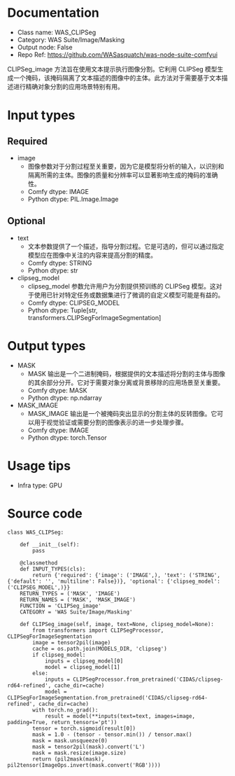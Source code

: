 # Documentation
- Class name: WAS_CLIPSeg
- Category: WAS Suite/Image/Masking
- Output node: False
- Repo Ref: https://github.com/WASasquatch/was-node-suite-comfyui

CLIPSeg_image 方法旨在使用文本提示执行图像分割。它利用 CLIPSeg 模型生成一个掩码，该掩码隔离了文本描述的图像中的主体。此方法对于需要基于文本描述进行精确对象分割的应用场景特别有用。

# Input types
## Required
- image
    - 图像参数对于分割过程至关重要，因为它是模型将分析的输入，以识别和隔离所需的主体。图像的质量和分辨率可以显著影响生成的掩码的准确性。
    - Comfy dtype: IMAGE
    - Python dtype: PIL.Image.Image
## Optional
- text
    - 文本参数提供了一个描述，指导分割过程。它是可选的，但可以通过指定模型应在图像中关注的内容来提高分割的精度。
    - Comfy dtype: STRING
    - Python dtype: str
- clipseg_model
    - clipseg_model 参数允许用户为分割提供预训练的 CLIPSeg 模型。这对于使用已针对特定任务或数据集进行了微调的自定义模型可能是有益的。
    - Comfy dtype: CLIPSEG_MODEL
    - Python dtype: Tuple[str, transformers.CLIPSegForImageSegmentation]

# Output types
- MASK
    - MASK 输出是一个二进制掩码，根据提供的文本描述将分割的主体与图像的其余部分分开。它对于需要对象分离或背景移除的应用场景至关重要。
    - Comfy dtype: MASK
    - Python dtype: np.ndarray
- MASK_IMAGE
    - MASK_IMAGE 输出是一个被掩码突出显示的分割主体的反转图像。它可以用于视觉验证或需要分割的图像表示的进一步处理步骤。
    - Comfy dtype: IMAGE
    - Python dtype: torch.Tensor

# Usage tips
- Infra type: GPU

# Source code
```
class WAS_CLIPSeg:

    def __init__(self):
        pass

    @classmethod
    def INPUT_TYPES(cls):
        return {'required': {'image': ('IMAGE',), 'text': ('STRING', {'default': '', 'multiline': False})}, 'optional': {'clipseg_model': ('CLIPSEG_MODEL',)}}
    RETURN_TYPES = ('MASK', 'IMAGE')
    RETURN_NAMES = ('MASK', 'MASK_IMAGE')
    FUNCTION = 'CLIPSeg_image'
    CATEGORY = 'WAS Suite/Image/Masking'

    def CLIPSeg_image(self, image, text=None, clipseg_model=None):
        from transformers import CLIPSegProcessor, CLIPSegForImageSegmentation
        image = tensor2pil(image)
        cache = os.path.join(MODELS_DIR, 'clipseg')
        if clipseg_model:
            inputs = clipseg_model[0]
            model = clipseg_model[1]
        else:
            inputs = CLIPSegProcessor.from_pretrained('CIDAS/clipseg-rd64-refined', cache_dir=cache)
            model = CLIPSegForImageSegmentation.from_pretrained('CIDAS/clipseg-rd64-refined', cache_dir=cache)
        with torch.no_grad():
            result = model(**inputs(text=text, images=image, padding=True, return_tensors='pt'))
        tensor = torch.sigmoid(result[0])
        mask = 1.0 - (tensor - tensor.min()) / tensor.max()
        mask = mask.unsqueeze(0)
        mask = tensor2pil(mask).convert('L')
        mask = mask.resize(image.size)
        return (pil2mask(mask), pil2tensor(ImageOps.invert(mask.convert('RGB'))))
```